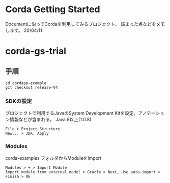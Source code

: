 # Corda Getting Started
Documentに沿ってCordaを利用してみるプロジェクト。
詰まった点などをメモします。 20/04/11

# corda-gs-trial


## 手順

```
cd cordapp-example
git checkout release-V4
```

### SDKの設定
プロジェクトで利用するJavaのSystem Development Kitを設定。アノテーション情報などが含まれる。
Java 8以上(1.0.8)

```
File > Project Structure
New... > JDK, Apply
```

### Modules
corda-examples フォルダからModuleをImport

```
Modules > + > Import Module
Import module from external model > Gradle > Next, Use auto-import > Finish > Ok
```